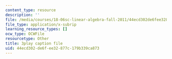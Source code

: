 ```yaml
---
content_type: resource
description: ''
file: /media/courses/18-06sc-linear-algebra-fall-2011/44ecd302de6fee32877c179b339ca873_My5w4MXWBew.srt
file_type: application/x-subrip
learning_resource_types: []
ocw_type: OCWFile
resourcetype: Other
title: 3play caption file
uid: 44ecd302-de6f-ee32-877c-179b339ca873
---
```

